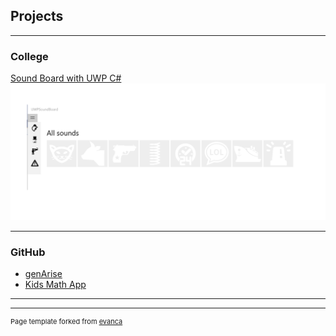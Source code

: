 ## Projects

---

### College 

[Sound Board with UWP C#](https://github.com/anagomezmayen/UWPSoundBoard)
<img src="images/soundBoard.png?raw=true"/>

---

### GitHub

- [genArise](https://www.bioconductor.org/packages/release/bioc/html/genArise.html)
- [Kids Math App](https://github.com/Women-inTech/KidsMathApp)

---




---
<p style="font-size:11px">Page template forked from <a href="https://github.com/evanca/quick-portfolio">evanca</a></p>
<!-- Remove above link if you don't want to attibute -->
